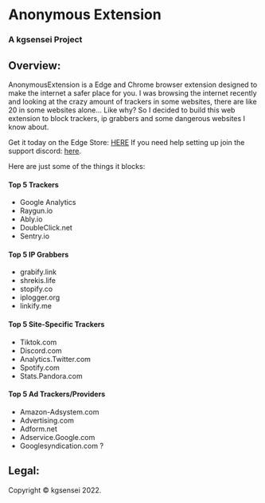 # Anonymous Extension

### A kgsensei Project

## Overview:

AnonymousExtension is a Edge and Chrome browser extension designed to make the internet a safer place for you. I was browsing the internet recently and looking at the crazy amount of trackers in some websites, there are like 20 in some websites alone... Like why? So I decided to build this web extension to block trackers, ip grabbers and some dangerous websites I know about.

Get it today on the Edge Store: [HERE](https://microsoftedge.microsoft.com/addons/detail/anonymous-extension/cdiiogmchafjebbdjgbchpdeoghfbocp)
If you need help setting up join the support discord: [here](https://discord.gg/U5A3QWXZKZ).

Here are just some of the things it blocks:

#### Top 5 Trackers

- Google Analytics
- Raygun.io
- Ably.io
- DoubleClick.net
- Sentry.io

#### Top 5 IP Grabbers

- grabify.link
- shrekis.life
- stopify.co
- iplogger.org
- linkify.me

#### Top 5 Site-Specific Trackers

- Tiktok.com
- Discord.com
- Analytics.Twitter.com
- Spotify.com
- Stats.Pandora.com

#### Top 5 Ad Trackers/Providers

- Amazon-Adsystem.com
- Advertising.com
- Adform.net
- Adservice.Google.com
- Googlesyndication.com ?

## Legal:

Copyright &copy; kgsensei 2022.

